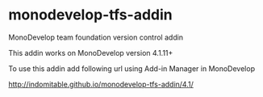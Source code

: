 monodevelop-tfs-addin
=====================

MonoDevelop team foundation version control addin

This addin works on MonoDevelop version 4.1.11+

To use this addin add following url using Add-in Manager in MonoDevelop

http://indomitable.github.io/monodevelop-tfs-addin/4.1/